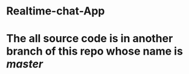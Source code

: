 # Realtime-chat-App  
# The all source code is in another branch of this repo whose name is *master*
